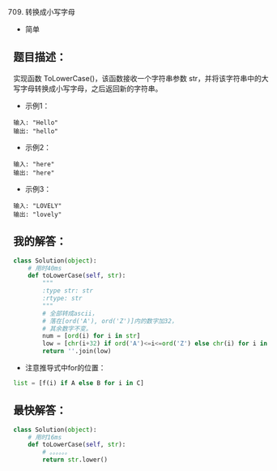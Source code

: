 709. 转换成小写字母

- 简单

## 题目描述：
实现函数 ToLowerCase()，该函数接收一个字符串参数 str，并将该字符串中的大写字母转换成小写字母，之后返回新的字符串。


- 示例1：

```
输入: "Hello"
输出: "hello"
```

- 示例2：

```
输入: "here"
输出: "here"
```

- 示例3：

```
输入: "LOVELY"
输出: "lovely"
```

## 我的解答：
``` python
class Solution(object):
    # 用时40ms
    def toLowerCase(self, str):
        """
        :type str: str
        :rtype: str
        """
        # 全部转成ascii，
        # 落在[ord('A'), ord('Z')]内的数字加32，
        # 其余数字不变。
        num = [ord(i) for i in str]
        low = [chr(i+32) if ord('A')<=i<=ord('Z') else chr(i) for i in num]
        return ''.join(low)
```

- 注意推导式中for的位置：
``` python
list = [f(i) if A else B for i in C]
```

## 最快解答：
``` python
class Solution(object):
    # 用时16ms
    def toLowerCase(self, str):
        # 。。。。。。
        return str.lower()

```
